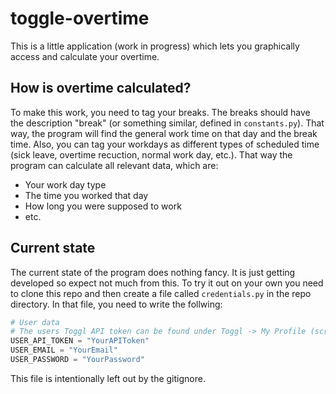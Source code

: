 # toggle-overtime
This is a little application (work in progress) which lets you graphically access and calculate your overtime.

## How is overtime calculated?
To make this work, you need to tag your breaks. The breaks should have the description "break" (or something similar, defined in `constants.py`). That way, the program will find the general work time on that day and the break time. Also, you can tag your workdays as different types of scheduled time (sick leave, overtime recuction, normal work day, etc.). That way the program can calculate all relevant data, which are:
- Your work day type
- The time you worked that day
- How long you were supposed to work
- etc.

## Current state
The current state of the program does nothing fancy. It is just getting developed so expect not much from this. To try it out on your own you need to clone this repo and then create a file called `credentials.py` in the repo directory. In that file, you need to write the follwing:
```python
# User data
# The users Toggl API token can be found under Toggl -> My Profile (scroll down)
USER_API_TOKEN = "YourAPIToken"
USER_EMAIL = "YourEmail"
USER_PASSWORD = "YourPassword"
```
This file is intentionally left out by the gitignore.
